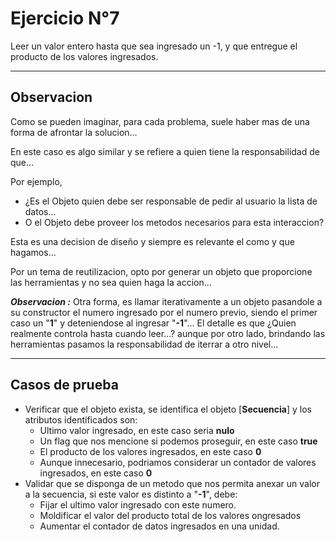 # Ejercicio N°7

Leer un valor entero hasta que sea ingresado un -1, y que entregue el producto de los valores ingresados.

---

## Observacion

Como se pueden imaginar, para cada problema, suele haber mas de una forma de afrontar la solucion...

En este caso es algo similar y se refiere a quien tiene la responsabilidad de que...

Por ejemplo,

* ¿Es el Objeto quien debe ser responsable de pedir al usuario la lista de datos...
* O el Objeto debe proveer los metodos necesarios para esta interaccion?

Esta es una decision de diseño y siempre es relevante el como y que hagamos...

Por un tema de reutilizacion, opto por generar un objeto que proporcione las herramientas y no sea quien haga la accion...

***Observacion :*** Otra forma, es llamar iterativamente a un objeto pasandole a su constructor el numero ingresado por el numero previo, siendo el primer caso un "**1**" y deteniendose al ingresar "**-1**"... El detalle es que ¿Quien realmente controla hasta cuando leer...? aunque por otro lado, brindando las herramientas pasamos la responsabilidad de iterrar a otro nivel...

---

## Casos de prueba

* Verificar que el objeto exista, se identifica el objeto [**Secuencia**] y los atributos identificados son:
  * Ultimo valor ingresado, en este caso seria **nulo**
  * Un flag que nos mencione si podemos proseguir, en este caso **true**
  * El producto de los valores ingresados, en este caso **0**
  * Aunque innecesario, podriamos considerar un contador de valores ingresados, en este caso **0**
* Validar que se disponga de un metodo que nos permita anexar un valor a la secuencia, si este valor es distinto a "**-1**", debe:
  * Fijar el ultimo valor ingresado con este numero.
  * Moldificar el valor del producto total de los valores ongresados
  * Aumentar el contador de datos ingresados en una unidad. 
 